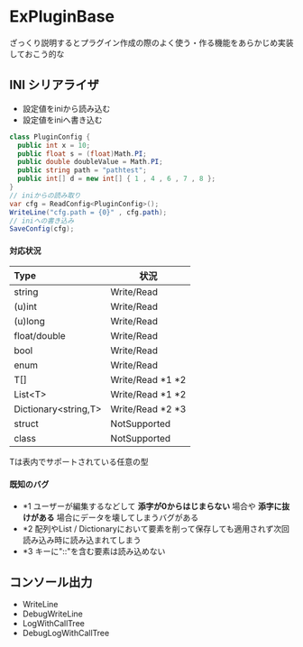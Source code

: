 # ExPluginBase

ざっくり説明するとプラグイン作成の際のよく使う・作る機能をあらかじめ実装しておこう的な

## INI シリアライザ
- 設定値をiniから読み込む
- 設定値をiniへ書き込む

```csharp
class PluginConfig {
  public int x = 10;
  public float s = (float)Math.PI;
  public double doubleValue = Math.PI;
  public string path = "pathtest";
  public int[] d = new int[] { 1 , 4 , 6 , 7 , 8 };
}
// iniからの読み取り
var cfg = ReadConfig<PluginConfig>();
WriteLine("cfg.path = {0}" , cfg.path);
// iniへの書き込み
SaveConfig(cfg);
```
#### 対応状況
|Type  |状況       |
|:-----|----------|
|string|Write/Read|
|(u)int|Write/Read|
|(u)long|Write/Read|
|float/double|Write/Read|
|bool|Write/Read|
|enum|Write/Read|
|T[]|Write/Read \*1 \*2|
|List\<T\>|Write/Read \*1 \*2|
|Dictionary\<string,T\>|Write/Read \*2 \*3|
|struct|NotSupported|
|class |NotSupported|

Tは表内でサポートされている任意の型
#### 既知のバグ
- \*1 ユーザーが編集するなどして **添字が0からはじまらない** 場合や **添字に抜けがある** 場合にデータを壊してしまうバグがある
- \*2 配列やList / Dictionaryにおいて要素を削って保存しても適用されず次回読み込み時に読み込まれてしまう
- \*3 キーに"::"を含む要素は読み込めない

## コンソール出力
- WriteLine
- DebugWriteLine
- LogWithCallTree
- DebugLogWithCallTree
